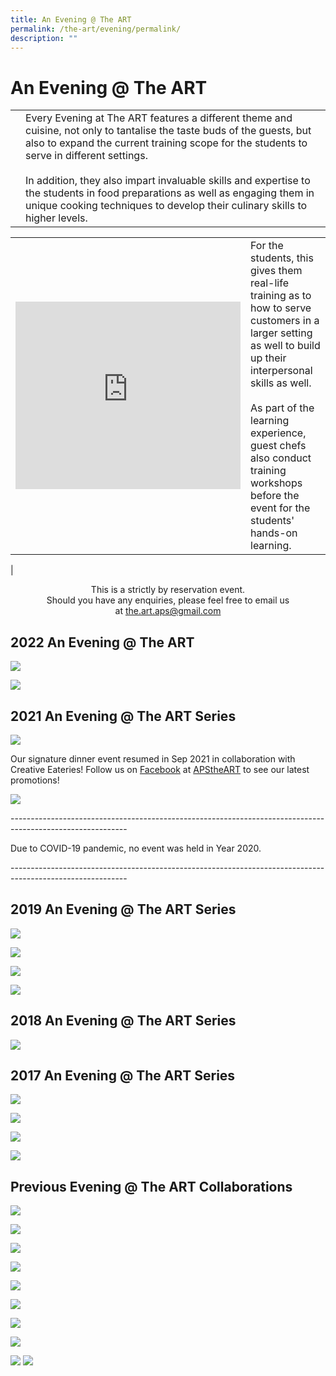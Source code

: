 ```yaml
---
title: An Evening @ The ART
permalink: /the-art/evening/permalink/
description: ""
---
```

An Evening @ The ART
====================
|  |  |
|---|---|
|  | Every Evening at The ART features a different theme and cuisine, not only to tantalise the taste buds of the guests, but also to expand the current training scope for the students to serve in different settings.<br><br>In addition, they also impart invaluable skills and expertise to the students in food preparations as well as engaging them in unique cooking techniques to develop their culinary skills to higher levels.|

|  |  |
|---|---|
|<iframe allowfullscreen="true" height="300" width="360" frameborder="0" src="https://docs.google.com/presentation/d/e/2PACX-1vS4rpDRoDyd-vChjrFBLuT45p0S-bTQrfg2YnuZCIuxt3RH-jfvGweRyndBUTgBjescHLJJFloaXYTa/embed?start=false&amp;loop=false&amp;delayms=3000"></iframe>| For the students, this gives them real-life training as to how to serve customers in a larger setting as well to build up their interpersonal skills as well.<br><br>As part of the learning experience, guest chefs also conduct training workshops before the event for the students' hands-on learning.|
|

<center>This is a strictly by reservation event.<br>
Should you have any enquiries,&nbsp;please feel free to email us at&nbsp;<a href="mailto:the.art.aps@gmail.com">the.art.aps@gmail.com</a></center>

2022 An Evening @ The ART
-------------------------

![](/images/ART/An%20Evening%20%20The%20ART%20on%20Sat%2014%20May%202022%20-%20Post%20Event.jpg)

![](/images/ART/An%20Evening%20%20The%20ART%20on%20Sat%2012%20Mar%202022%20Post-event.jpg)

2021 An Evening @ The ART Series
--------------------------------

![](/images/ART/An%20Evening%20%20The%20ART%20on%20Sat%2020%20Nov%202021%20-%20post%20event.jpg)

Our signature dinner event resumed in Sep 2021 in collaboration with Creative Eateries!
Follow us on&nbsp;[Facebook](https://www.facebook.com/APStheART/)&nbsp;at&nbsp;[APStheART](https://www.facebook.com/APStheART/)&nbsp;to see our latest promotions!

![](/images/ART/An%20Evening%20%20The%20ART%20on%20Sat%2018%20Sep%202021%20Post-event.jpg)

\-----------------------------------------------------------------------------------------------------------

Due to COVID-19 pandemic, no event was held in Year 2020.

\-----------------------------------------------------------------------------------------------------------

2019 An Evening @ The ART Series
--------------------------------

![](/images/ART/Post%20Write-up%20An%20Evening%20at%20The%20ART%20with%20on%20Sat%209%20Nov%202019.jpg)

![](/images/ART/An%20Evening%20@%20The%20ART%20-%20Hawker%20Fiesta%20(Post%20Write-up).jpg)

![](/images/ART/Post%20Write%20Up%20for%20An%20Evening%20at%20The%20ART%20Holiday%20Inn%20May%2019.jpg)

![](/images/ART/Post%20Write%20up%20Chef%20Immanuel%202%20Mar%202019%20vers%205.jpg)

2018 An Evening @ The ART Series
--------------------------------

![](/images/ART/Post%20Write-up.jpg)

2017 An Evening @ The ART Series
--------------------------------

![](/images/ART/An%20Evening%20at%20The%20ART%20on%20Sat%2011%20Nov%202017%20-%20Post%20Write-up.jpg)

![](/images/ART/An%20Evening%20@%20The%20ART%20-%20Hawker%20Fiesta%20(Post%20Write-up).jpg)

![](/images/ART/An%20Evening%20@%20The%20ART%20with%20Chef%20Elvin%20on%20Sat%2013%20May%202017%20-%20Post%20Write%20Up.jpg)

![](/images/ART/An%20Evening%20at%20The%20ART%20with%20Chef%20Kelvin%20Loke%20(Sat%2025%20Mar%202017)%20-%20Post%20Writeup.jpg)

Previous Evening @ The ART Collaborations
-----------------------------------------

![](/images/ART/An-Evening-at-The-ART-on-Sat-5-Nov-2016.jpg)

![](/images/ART/art1.jpg)

![](/images/ART/LavishDinePoster.jpg)

![](/images/ART/Poster.jpg)

![](/images/ART/art6.jpg)

![](/images/ART/menu4.jpg)

![](/images/ART/menu3.jpg)

![](/images/ART/art5.jpg)

![](/images/ART/menu2.jpg)
![](/images/ART/art7.jpg)